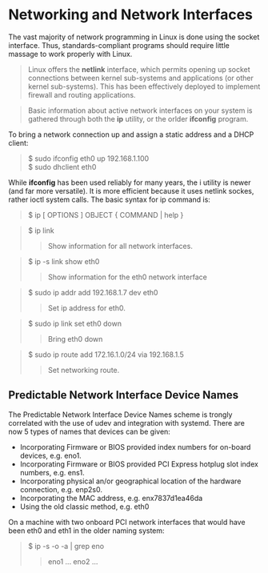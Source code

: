 # Networking and Network Interfaces

The vast majority of network programming in Linux is done using the socket interface. Thus, standards-compliant programs should require little massage to work properly with Linux.
> Linux offers the **netlink** interface, which permits opening up socket connections between kernel sub-systems and applications (or other kernel sub-systems). This has been effectively deployed to implement firewall and routing applications.

> Basic information about active network interfaces on your system is gathered through both the **ip** utility, or the orlder **ifconfig** program.

To bring a network connection up and assign a static address and a DHCP client:
> $ sudo ifconfig eth0 up 192.168.1.100  
> $ sudo dhclient eth0

While **ifconfig** has been used reliably for many years, the i utility is newer (and far more versatile). It is more efficient because it uses netlink sockes, rather ioctl system calls.
The basic syntax for ip command is:
> $ ip [ OPTIONS ] OBJECT { COMMAND | help }

> $ ip link
>> Show information for all network interfaces.

> $ ip -s link show eth0
>> Show information for the eth0 network interface

> $ sudo ip addr add 192.168.1.7 dev eth0
>> Set ip address for eth0.

> $ sudo ip link set eth0 down
>> Bring eth0 down

> $ sudo ip route add 172.16.1.0/24 via 192.168.1.5 
>> Set networking route.

## Predictable Network Interface Device Names
The Predictable Network Interface Device Names scheme is trongly correlated with the use of udev and integration with systemd.
There are now 5 types of names that devices can be given:
- Incorporating Firmware or BIOS provided index numbers for on-board devices, e.g. eno1.
- Incorporating Firmware or BIOS provided PCI Express hotplug slot index numbers, e.g. ens1.
- Incorporating physical an/or geographical location of the hardware connection, e.g. enp2s0.
- Incorporating the MAC address, e.g. enx7837d1ea46da 
- Using the old classic method, e.g. eth0

On a machine with two onboard PCI network interfaces that would have been eth0 and eth1 in the older naming system:
> $ ip -s -o -a | grep eno
>> eno1 ...
>> eno2 ...


